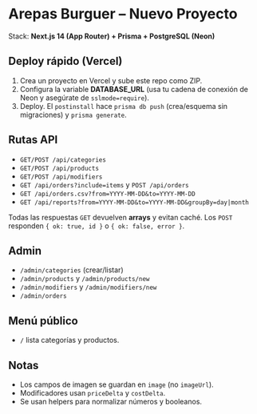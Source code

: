 # Arepas Burguer – Nuevo Proyecto

Stack: **Next.js 14 (App Router) + Prisma + PostgreSQL (Neon)**

## Deploy rápido (Vercel)

1. Crea un proyecto en Vercel y sube este repo como ZIP.
2. Configura la variable **DATABASE_URL** (usa tu cadena de conexión de Neon y asegúrate de `sslmode=require`).
3. Deploy. El `postinstall` hace `prisma db push` (crea/esquema sin migraciones) y `prisma generate`.

## Rutas API

- `GET/POST /api/categories`
- `GET/POST /api/products`
- `GET/POST /api/modifiers`
- `GET /api/orders?include=items` y `POST /api/orders`
- `GET /api/orders.csv?from=YYYY-MM-DD&to=YYYY-MM-DD`
- `GET /api/reports?from=YYYY-MM-DD&to=YYYY-MM-DD&groupBy=day|month`

Todas las respuestas `GET` devuelven **arrays** y evitan caché.
Los `POST` responden `{ ok: true, id }` o `{ ok: false, error }`.

## Admin

- `/admin/categories` (crear/listar)
- `/admin/products` y `/admin/products/new`
- `/admin/modifiers` y `/admin/modifiers/new`
- `/admin/orders`

## Menú público

- `/` lista categorías y productos.

## Notas

- Los campos de imagen se guardan en `image` (no `imageUrl`).
- Modificadores usan `priceDelta` y `costDelta`.
- Se usan helpers para normalizar números y booleanos.
